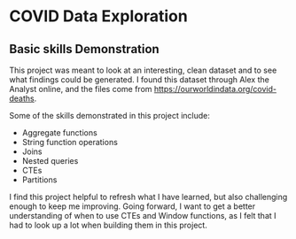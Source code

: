 # COVID Data Exploration

## Basic skills Demonstration
This project was meant to look at an interesting, clean dataset and to see what findings could be generated. I found this dataset through Alex the
Analyst online, and the files come from https://ourworldindata.org/covid-deaths.

Some of the skills demonstrated in this project include:
- Aggregate functions
- String function operations
- Joins
- Nested queries
- CTEs
- Partitions

I find this project helpful to refresh what I have learned, but also challenging enough to keep me improving. Going forward, I want to get a better understanding
of when to use CTEs and Window functions, as I felt that I had to look up a lot when building them in this project.
